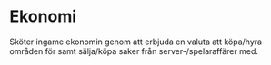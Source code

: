 # Ekonomi
Sköter ingame ekonomin genom att erbjuda en valuta att köpa/hyra områden för samt sälja/köpa saker från server-/spelaraffärer med.
